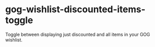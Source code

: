 # gog-wishlist-discounted-items-toggle
Toggle between displaying just discounted and all items in your GOG wishlist.
